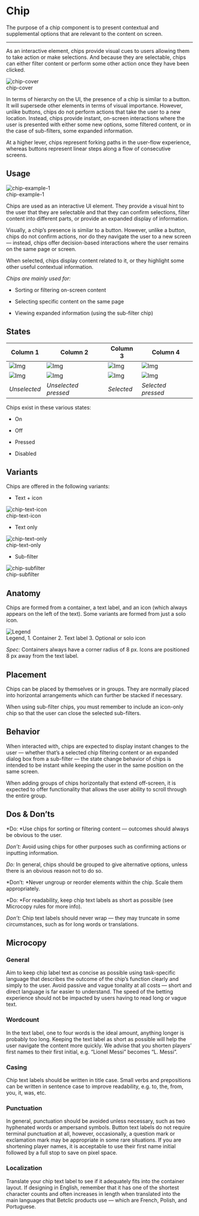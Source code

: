 
# Chip

The purpose of a chip component is to present contextual and supplemental options that are relevant to the content on screen. 

---

As an interactive element, chips provide visual cues to users allowing them to take action or make selections. And because they are selectable, chips can either filter content or perform some other action once they have been clicked.

  
![chip-cover](https://studio-assets.supernova.io/design-systems/27883/8a9f6506-20ee-484f-91f2-1348d0d5ab58.png)  
chip-cover  


In terms of hierarchy on the UI, the presence of a chip is similar to a button. It will supersede other elements in terms of visual importance. However, unlike buttons, chips do not perform actions that take the user to a new location. Instead, chips provide instant, on-screen interactions where the user is presented with either some new options, some filtered content, or in the case of sub-filters, some expanded information.

At a higher lever, chips represent forking paths in the user-flow experience, whereas buttons represent linear steps along a flow of consecutive screens.

## Usage

  
![chip-example-1](https://studio-assets.supernova.io/design-systems/27883/46e573bb-d269-4801-9688-e0352429d4fd.png)  
chip-example-1  


Chips are used as an interactive UI element. They provide a visual hint to the user that they are selectable and that they can confirm selections, filter content into different parts, or provide an expanded display of information.

Visually, a chip’s presence is similar to a button. However, unlike a button, chips do not confirm actions, nor do they navigate the user to a new screen — instead, chips offer decision-based interactions where the user remains on the same page or screen.

When selected, chips display content related to it, or they highlight some other useful contextual information.

*Chips are mainly used for:*

- Sorting or filtering on-screen content

- Selecting specific content on the same page

- Viewing expanded information (using the sub-filter chip)

## States

  
| Column 1 | Column 2 | Column 3 | Column 4 |  
| --- | --- | --- | --- |  
| ![Img](https://studio-assets.supernova.io/design-systems/27883/45349385-6857-4bf6-8e05-04ef926e77eb.png) | ![Img](https://studio-assets.supernova.io/design-systems/27883/fdf8de6a-ea77-4519-a35e-2be13b39dea2.png) | ![Img](https://studio-assets.supernova.io/design-systems/27883/cfa89249-00df-46ee-ad24-528dfd218dcc.png) | ![Img](https://studio-assets.supernova.io/design-systems/27883/f81e4686-3244-4051-a2ea-e02152baf4b1.png) |  
| ![Img](https://studio-assets.supernova.io/design-systems/27883/9fe61917-d432-414d-ac00-a22164a46280.png) | ![Img](https://studio-assets.supernova.io/design-systems/27883/b616ea33-0d34-420d-9ed0-740a88ac5c43.png) | ![Img](https://studio-assets.supernova.io/design-systems/27883/6ebdeeee-9d98-4403-93af-fd62eadab455.png) | ![Img](https://studio-assets.supernova.io/design-systems/27883/bc71d866-22a7-4b6c-9029-8c098e5128f4.png) |  
| *Unselected* | *Unselected pressed* | *Selected* | *Selected pressed* |  


Chips exist in these various states:

- On

- Off

- Pressed

- Disabled

## Variants

Chips are offered in the following variants:

- Text + icon

  
![chip-text-icon](https://studio-assets.supernova.io/design-systems/27883/11d4e031-749d-4efd-ba73-b30e81c01899.png)  
chip-text-icon  


- Text only

  
![chip-text-only](https://studio-assets.supernova.io/design-systems/27883/2cb34b74-5e24-43f6-8d36-b6dab17d9ffc.png)  
chip-text-only  


- Sub-filter

  
![chip-subfilter](https://studio-assets.supernova.io/design-systems/27883/e53aae1c-b28a-4684-9d59-18c03606973f.png)  
chip-subfilter  


## Anatomy

Chips are formed from a container, a text label, and an icon (which always appears on the left of the text). Some variants are formed from just a solo icon.

  
![Legend](https://studio-assets.supernova.io/design-systems/27883/c95564f9-9598-4265-816b-30b37dacdabb.png)  
Legend, 1. Container
2. Text label
3. Optional or solo icon  
  


*Spec:* Containers always have a corner radius of 8 px. Icons are positioned 8 px away from the text label.

## Placement

Chips can be placed by themselves or in groups. They are normally placed into horizontal arrangements which can further be stacked if necessary.

When using sub-filter chips, you must remember to include an icon-only chip so that the user can close the selected sub-filters.

## Behavior

When interacted with, chips are expected to display instant changes to the user — whether that’s a selected chip filtering content or an expanded dialog box from a sub-filter — the state change behavior of chips is intended to be instant while keeping the user in the same position on the same screen.

When adding groups of chips horizontally that extend off-screen, it is expected to offer functionality that allows the user ability to scroll through the entire group.

## Dos & Don’ts

*Do: *Use chips for sorting or filtering content — outcomes should always be obvious to the user.

*Don’t:* Avoid using chips for other purposes such as confirming actions or inputting information.

*Do:* In general, chips should be grouped to give alternative options, unless there is an obvious reason not to do so.

*Don’t: *Never ungroup or reorder elements within the chip. Scale them appropriately.

*Do: *For readability, keep chip text labels as short as possible (see Microcopy rules for more info).

*Don’t:* Chip text labels should never wrap — they may truncate in some circumstances, such as for long words or translations.

## Microcopy

### General

Aim to keep chip label text as concise as possible using task-specific language that describes the outcome of the chip’s function clearly and simply to the user. Avoid passive and vague tonality at all costs — short and direct language is far easier to understand. The speed of the betting experience should not be impacted by users having to read long or vague text.

### Wordcount

In the text label, one to four words is the ideal amount, anything longer is probably too long. Keeping the text label as short as possible will help the user navigate the content more quickly. We advise that you shorten players’ first names to their first initial, e.g. “Lionel Messi” becomes “L. Messi”.

### Casing

Chip text labels should be written in title case. Small verbs and prepositions can be written in sentence case to improve readability, e.g. to, the, from, you, it, was, etc.

### Punctuation

In general, punctuation should be avoided unless necessary, such as two hyphenated words or ampersand symbols. Button text labels do not require terminal punctuation at all, however, occasionally, a question mark or exclamation mark may be appropriate in some rare situations. If you are shortening player names, it is acceptable to use their first name initial followed by a full stop to save on pixel space.

### Localization

Translate your chip text label to see if it adequately fits into the container layout. If designing in English, remember that it has one of the shortest character counts and often increases in length when translated into the main languages that Betclic products use — which are French, Polish, and Portuguese.
